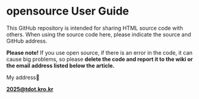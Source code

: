 # opensource User Guide

This GitHub repository is intended for sharing HTML source code with others.
When using the source code here, please indicate the source and GitHub address.

**Please note!**
If you use open source, if there is an error in the code, it can cause big problems, so please **delete the code and report it to the wiki or the email address listed below the article.**

My address🔽

**2025@tdot.kro.kr**

